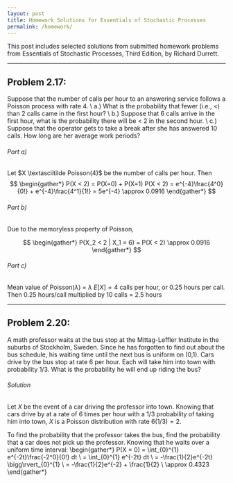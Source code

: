 ```yaml
---
layout: post
title: Homework Solutions for Essentials of Stochastic Processes
permalink: /homework/
---
```


This post includes selected solutions from submitted homework problems from Essentials of Stochastic Processes, Third Edition, by Richard Durrett.
***

## Problem 2.17:

  Suppose that the number of calls per hour to an answering service follows a Poisson process with rate 4. \\
   a.) What is the probability that fewer (i.e., $<$) than 2 calls came in the first hour? \\
   b.) Suppose that 6 calls arrive in the first hour, what is the probability there will be $<$ 2 in the second hour. \\
   c.) Suppose that the operator gets to take a break after she has answered 10 calls. How long are her average work periods? 

###### Part a)
Let $X \textasciitilde Poisson(4)$ be the number of calls per hour. Then
$$ \begin{gather*}
    P(X < 2) = P(X=0) + P(X=1)
    P(X < 2) = e^{-4}\frac{4^0}{0!} + e^{-4}\frac{4^1}{1!}
    = 5e^{-4} \approx 0.0916
\end{gather*} $$

###### Part b)

Due to the memoryless property of Poisson,

$$ \begin{gather*}
    P(X_2 < 2 | X_1 = 6) = P(X < 2) \approx 0.0916
\end{gather*} $$

###### Part c)
Mean value of Poisson($\lambda$) = $\lambda$ 
$E[X] = 4$ calls per hour, or 0.25 hours per call. 
Then 0.25 hours/call multiplied by 10 calls = 2.5 hours

---------------
## Problem 2.20:

A math professor waits at the bus stop at the Mittag-Leffler Institute in the suburbs of Stockholm, Sweden. Since he has forgotten to find out about the bus schedule, his waiting time until the next bus is uniform on (0,1). Cars drive by the bus stop at rate 6 per hour. Each will take him into town with probability 1/3. What is the probability he will end up riding the bus?

###### Solution
Let $X$ be the event of a car driving the professor into town. Knowing that cars drive by at a rate of 6 times per hour with a 1/3 probability of taking him into town, $X$ is a Poisson distribution with rate $6(1/3) = 2$.

To find the probability that the professor takes the bus, find the probability that a car does not pick up the professor. Knowing that he waits over a uniform time interval:
\begin{gather*}
    P(X = 0) = \int_{0}^{1} e^{-2t}\frac{-2^0}{0!} dt \\
    = \int_{0}^{1} e^{-2t} dt \\
    = -\frac{1}{2}e^{-2t} \bigg\rvert_{0}^{1} \\
    = -\frac{1}{2}e^{-2} + \frac{1}{2} \\
    \approx 0.4323
\end{gather*}

